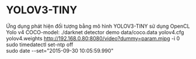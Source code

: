 # YOLOV3-TINY
Ứng dụng phát hiện đối tượng bằng mô hình YOLOV3-TINY sử dụng OpenCL
Yolo v4 COCO-model: ./darknet detector demo data/coco.data yolov4.cfg yolov4.weights http://192.168.0.80:8080/video?dummy=param.mjpg -i 0<br>
sudo timedatectl set-ntp off <br>
sudo date --set="2015-09-30 10:05:59.990"
